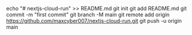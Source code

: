 echo "# nextjs-cloud-run" >> README.md
git init
git add README.md
git commit -m "first commit"
git branch -M main
git remote add origin https://github.com/maxcyber007/nextjs-cloud-run.git
git push -u origin main